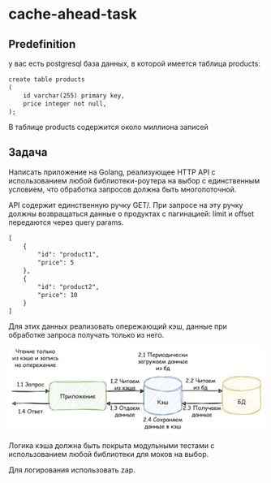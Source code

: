 # cache-ahead-task

## Predefinition
у вас есть postgresql база данных, в которой имеется таблица products:

    create table products  
    (  
        id varchar(255) primary key,
        price integer not null,
    );
В таблице products содержится около миллиона записей

## Задача

Написать приложение на Golang, реализующее HTTP API с использованием любой библиотеки-роутера на выбор с единственным условием, что обработка запросов должна быть многопоточной.

API содержит единственную ручку GET/. При запросе на эту ручку должны возвращаться данные о продуктах с пагинацией: limit и offset передаются через query params.

    [
        {
            "id": "product1",
            "price": 5
        },
        {
            "id": "product2",
            "price": 10
        }
    ]
Для этих данных реализовать опережающий кэш, данные при обработке запроса получать только из него.

![Scheme](images/scheme.png)

Логика кэша должна быть покрыта модульными тестами с использованием любой библиотеки для моков на выбор.

Для логирования использовать zap.